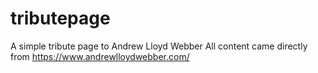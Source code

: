 # tributepage
A simple tribute page to Andrew Lloyd Webber
All content came directly from https://www.andrewlloydwebber.com/

